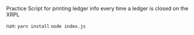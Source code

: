 Practice Script for printing ledger info every time a ledger is closed on the XRPL

run:
`yarn install`
`node index.js`